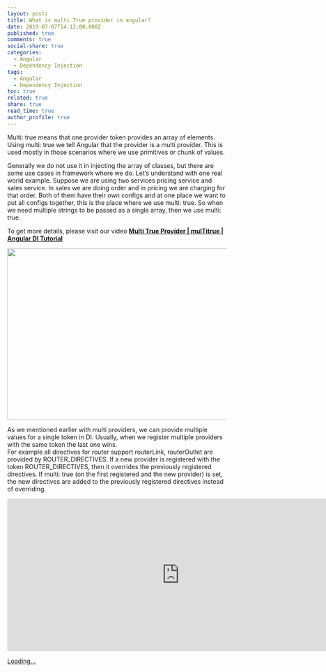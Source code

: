 ```yaml
---
layout: posts
title: What is multi True provider in angular?
date: 2019-07-07T14:12:00.000Z
published: true
comments: true
social-share: true
categories:
  - Angular
  - Dependency Injection
tags:
  - Angular
  - Dependency Injection
toc: true
related: true
share: true
read_time: true
author_profile: true
---
```


<p>Multi: true means that one provider token provides an array of elements. Using multi: true we tell Angular that the provider is a multi provider. This is used mostly in those scenarios where we use primitives or chunk of values.</p>
<p>Generally we do not use it in injecting the array of classes, but there are some use cases in framework where we do. Let’s understand with one real world example. Suppose we are using two services pricing service and sales service. In sales we are doing order and in pricing we are charging for that order. Both of them have their own configs and at one place we want to put all configs together, this is the place where we use multi: true. So when we need multiple strings to be passed as a single array, then we use multi: true.</p>
<p>To get more details, please visit our video <a href="https://www.youtube.com/watch?v=DNKGUymAC_Q" target="_blank" rel="noopener noreferrer"><strong>Multi True Provider | mulTitrue | Angular DI Tutorial</strong></a></p>
<p><img class="alignnone size-full wp-image-2399" src="{{ site.baseurl }}/assets/2019/07/84.png" alt="" width="790" height="394" /></p>
<p>As we mentioned earlier with multi providers, we can provide multiple values for a single token in DI. Usually, when we register multiple providers with the same token the last one wins.<br />For example all directives for router support routerLink, routerOutlet are provided by ROUTER_DIRECTIVES. If a new provider is registered with the token ROUTER_DIRECTIVES, then it overrides the previously registered directives. If multi: true (on the first registered and the new provider) is set, the new directives are added to the previously registered directives instead of overriding.</p>
<p><iframe src="https://www.youtube.com/embed/DNKGUymAC_Q" width="790" height="350" frameborder="0" allowfullscreen="allowfullscreen"><span data-mce-type="bookmark" style="display: inline-block; width: 0px; overflow: hidden; line-height: 0;" class="mce_SELRES_start">﻿</span></iframe></p>
<p><!-- wp:html --></p>
<div class="gumroad-product-embed" data-gumroad-product-id="UJClm"><a href="https://gumroad.com/l/UJClm">Loading...</a></div>
<p><!-- /wp:html --></p>
